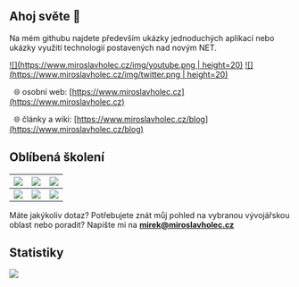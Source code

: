 ## Ahoj světe 👋

Na mém githubu najdete především ukázky jednoduchých aplikací nebo ukázky využití technologií postavených nad novým NET.

[![](https://www.miroslavholec.cz/img/youtube.png | height=20)](https://www.youtube.com/mirekholec)
[![](https://www.miroslavholec.cz/img/twitter.png | height=20)](https://www.twitter.com/miroslavholec)


&nbsp; 🌐 osobní web: [https://www.miroslavholec.cz](https://www.miroslavholec.cz)   

&nbsp; 🌐 články a wiki: [https://www.miroslavholec.cz/blog](https://www.miroslavholec.cz/blog)

## Oblíbená školení

| [![](https://www.miroslavholec.cz/img/poutaky/skoleni-net-7.png '')](https://www.miroslavholec.cz/skoleni/net-7-csharp-11-novinky-zmeny) | [![](https://www.miroslavholec.cz/img/poutaky/skoleni-rest-api-design.png '')](https://www.miroslavholec.cz/skoleni/rest-api-design) | [![](https://www.miroslavholec.cz/img/poutaky/skoleni-rest-api.png '')](https://www.miroslavholec.cz/skoleni/asp-net-core-rest-api) |
| ------------------------------------------------------------ | ------------------------------------------------------------ | ------------------------------------------------------------ |
| [![](https://www.miroslavholec.cz/img/poutaky/skoleni-blazor.png '')](https://www.miroslavholec.cz/skoleni/blazor-server-web-assembly) | [![](https://www.miroslavholec.cz/img/poutaky/skoleni-asp-net-core.png '')](https://www.miroslavholec.cz/skoleni/vyvoj-aplikaci-v-asp-net-core) | [![](https://www.miroslavholec.cz/img/poutaky/skoleni-grpc-microservices.png '')](https://www.miroslavholec.cz/skoleni/asp-net-core-grpc) |




  

Máte jakýkoliv dotaz? Potřebujete znát můj pohled na vybranou vývojářskou oblast nebo poradit? Napište mi na **mirek@miroslavholec.cz**

## Statistiky
<img align="center" src="https://github-readme-stats.vercel.app/api/top-langs/?username=mholec&layout=compact" />
